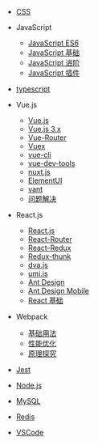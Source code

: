 - [CSS](/css/README)

- JavaScript

  - [JavaScript ES6](https://es6.ruanyifeng.com/)
  - [JavaScript 基础](/js/base/docs)
  - [JavaScript 进阶](/js/advanced/object-class)
  - [JavaScript 插件](/js/plugins/README)

- [typescript](/ts/README)

- Vue.js

  - [Vue.js](https://cn.vuejs.org/v2/guide/index.html)
  - [Vue.js 3.x](https://v3.cn.vuejs.org/guide/introduction.html)
  - [Vue-Router](https://router.vuejs.org/zh/installation.html)
  - [Vuex](https://vuex.vuejs.org/zh/installation.html)
  - [vue-cli](https://cli.vuejs.org/zh/guide/installation.html)
  - [vue-dev-tools](https://github.com/vuejs/vue-devtools)
  - [nuxt.js](https://www.nuxtjs.cn/guide/installation)
  - [ElementUI](https://element.eleme.cn/#/zh-CN/component/installation)
  - [vant](https://youzan.github.io/vant/#/zh-CN/quickstart)
  - [问题解决](/vue/README)

- React.js

  - [React.js](https://reactjs.bootcss.com/docs/getting-started.html)
  - [React-Router](https://reactrouter.com/web/guides/quick-start)
  - [React-Redux](http://cn.redux.js.org/docs/react-redux/)
  - [Redux-thunk](https://github.com/reduxjs/redux-thunk)
  - [dva.js](https://dvajs.com/guide/)
  - [umi.js](https://umijs.org/zh-CN/docs)
  - [Ant Design](https://ant.design/components/overview-cn/)
  - [Ant Design Mobile](https://mobile.ant.design/docs/react/introduce-cn)
  - [React 基础](/react/base/README)

- Webpack

  - [基础用法](/webpack/base/README)
  - [性能优化](/webpack/optimize/README)
  - [原理探究](/webpack/source/README)

- [Jest](/jest/README)
- [Node.js](/node/README)
- [MySQL](/mysql/README)
- [Redis](/redis/README)
- [VSCode](/vscode/install)
